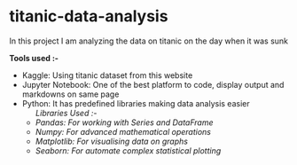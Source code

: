 # titanic-data-analysis
<p>In this project I am analyzing the data on titanic on the day when it was sunk</p>
<p><b>Tools used :-</b>
  <ul>
    <li>Kaggle: Using titanic dataset from this website</li>
    <li>Jupyter Notebook: One of the best platform to code, display output and markdowns on same page</li>
    <li>Python: It has predefined libraries making data analysis easier
        <ul><i>Libraries Used :-
          <li>Pandas: For working with Series and DataFrame</li>
          <li>Numpy: For advanced mathematical operations</li>
          <li>Matplotlib: For visualising data on graphs</li>
          <li>Seaborn: For automate complex statistical plotting</li>
        </i>
        </ul>
    </li>
  </ul>
</p>
